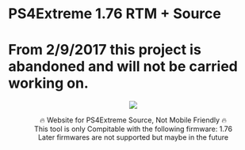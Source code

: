 # PS4Extreme 1.76 RTM + Source
# From 2/9/2017 this project is abandoned and will not be carried working on.

<p align="center">
<img src="https://www.psxhax.com/attachments/ps4-extreme-1-76-rtm-tool-wip-with-source-code-by-vultra-jpg.2882/">
</p>
<p align="center">
🔥 Website for PS4Extreme Source, Not Mobile Friendly 🔥
  <br>
  This tool is only Compitable with the following firmware:
  1.76
  
  <br>
  Later firmwares are not supported but maybe in the future
</p>
